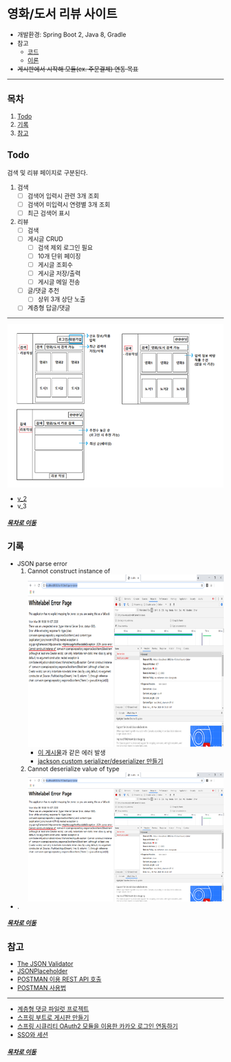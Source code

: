 영화/도서 리뷰 사이트
=====
* 개발환경: Spring Boot 2, Java 8, Gradle
* 참고
	* [코드](https://github.com/spring-basic-study/openapi)
	* [이론](https://github.com/nara1030/spring-basic)
* ~~게시판에서 시작해 모듈(ex. 주문결제) 연동 목표~~
- - -
## 목차
1. [Todo](#Todo)
2. [기록](#기록)
3. [참고](#참고)

## Todo
검색 및 리뷰 페이지로 구분된다.

1. 검색
	- [ ] 검색어 입력시 관련 3개 조회
	- [ ] 검색어 미입력시 연령별 3개 조회
	- [ ] 최근 검색어 표시
2. 리뷰
	- [ ] 검색
	- [ ] 게시글 CRUD
		- [ ] 검색 제외 로그인 필요
		- [ ] 10개 단위 페이징
		- [ ] 게시글 조회수
		- [ ] 게시글 저장/출력
		- [ ] 게시글 메일 전송
	- [ ] 글/댓글 추천
		- [ ] 상위 3개 상단 노출
	- [ ] 계층형 답글/댓글

- - -
<img src="./img/review_board_1.png" width="800" height="380"></br>

* [v_2](./docs/v_2.md)
* v_3

##### [목차로 이동](#목차)

## 기록
* JSON parse error
	1. Cannot construct instance of  
		<img src="./img/error_01.png" width="800" height="400"></br>
		* [이 게시물](https://brocess.tistory.com/150)과 같은 에러 발생
		* [jackson custom serializer/deserializer 만들기](https://multifrontgarden.tistory.com/172)
	2. Cannot deserialize value of type  
		<img src="./img/error_01.png" width="800" height="300"></br>
* .

##### [목차로 이동](#목차)

## 참고
* [The JSON Validator](https://jsonlint.com/)
* [JSONPlaceholder](https://jsonplaceholder.typicode.com/)
* [POSTMAN 이용 REST API 호출](https://rwd337.tistory.com/173)
* [POSTMAN 사용법](https://meetup.toast.com/posts/107)
- - -
* [계층형 댓글 파일럿 프로젝트](https://zuminternet.github.io/ZUM-Pilot-ryudung/)
* [스프링 부트로 게시판 만들기](https://private.tistory.com/35)
* [스프링 시큐리티 OAuth2 모듈을 이용한 카카오 로그인 연동하기](https://okky.kr/article/680363)
* [SSO와 세션](https://linuxism.ustd.ip.or.kr/1516)

##### [목차로 이동](#목차)

